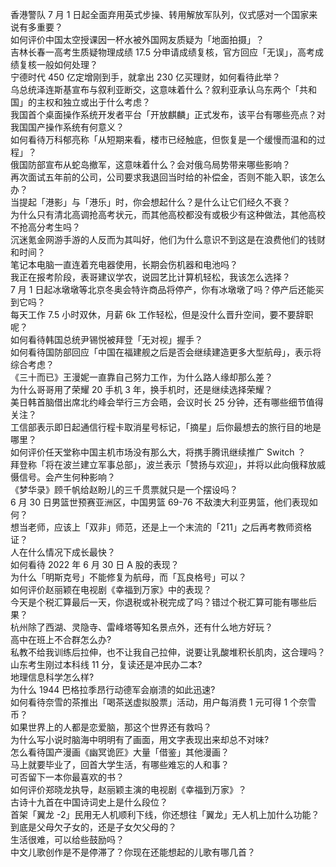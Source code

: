 香港警队 7 月 1 日起全面弃用英式步操、转用解放军队列，仪式感对一个国家来说有多重要？  
如何评价中国太空授课因一杯水被外国网友质疑为「地面拍摄」？  
吉林长春一高考生质疑物理成绩 17.5 分申请成绩复核，官方回应「无误」，高考成绩复核一般如何处理？  
宁德时代 450 亿定增刚到手，就拿出 230 亿买理财，如何看待此举？  
乌总统泽连斯基宣布与叙利亚断交，这意味着什么？叙利亚承认乌东两个「共和国」的主权和独立或出于什么考虑？  
我国首个桌面操作系统开发者平台「开放麒麟」正式发布，该平台有哪些亮点？对我国国产操作系统有何意义？  
如何看待万科郁亮称「从短期来看，楼市已经触底，但恢复是一个缓慢而温和的过程」？  
俄国防部宣布从蛇岛撤军️，这意味着什么？会对俄乌局势带来哪些影响？  
再次面试五年前的公司，公司要求我退回当时给的补偿金，否则不能入职，该怎么办？  
当提起「港影」与「港乐」时，你会想起什么？是什么让它们经久不衰？  
为什么只有清北高调抢高考状元，而其他高校都没有或极少有这种做法，其他高校不抢高分考生吗？  
沉迷氪金网游手游的人反而为其叫好，他们为什么意识不到这是在浪费他们的钱财和时间？  
笔记本电脑一直连着充电器使用，长期会伤机器和电池吗？  
我正在报考阶段，表哥建议学农，说园艺比计算机轻松，我该怎么选择？  
7 月 1 日起冰墩墩等北京冬奥会特许商品将停产，你有冰墩墩了吗？停产后还能买到它吗？  
每天工作 7.5 小时双休，月薪 6k 工作轻松，但是没什么晋升空间，要不要辞职呢？  
如何看待韩国总统尹锡悦被拜登「无对视」握手？  
如何看待国防部回应「中国在福建舰之后是否会继续建造更多大型航母」，表示将综合考虑？  
《三十而已》王漫妮一直靠自己努力工作，为什么路人缘却那么差？  
为什么哥哥用了荣耀 20 手机 3 年，换手机时，还是继续选择荣耀？  
美日韩首脑借出席北约峰会举行三方会晤，会议时长 25 分钟，还有哪些细节值得关注？  
工信部表示即日起通信行程卡取消星号标记，「摘星」后你最想去的旅行目的地是哪里？  
如何评价任天堂称中国主机市场没有那么大，将携手腾讯继续推广 Switch ？  
拜登称「将在波兰建立军事总部」，波兰表示「赞扬与欢迎」，并将以此向俄释放威慑信号。会产生何种影响？  
《梦华录》顾千帆给赵盼儿的三千贯票就只是一个摆设吗？  
6 月 30 日男篮世预赛亚洲区，中国男篮 69-76 不敌澳大利亚男篮，他们表现如何？  
想当老师，应该上「双非」师范，还是上一个末流的「211」之后再考教师资格证？  
人在什么情况下成长最快？  
如何看待 2022 年 6 月 30 日 A 股的表现？  
为什么「明斯克号」不能修复为航母，而「瓦良格号」可以？  
如何评价赵丽颖在电视剧《幸福到万家》中的表现？  
今天是个税汇算最后一天，你退税或补税完成了吗？错过个税汇算可能有哪些后果？  
杭州除了西湖、灵隐寺、雷峰塔等知名景点外，还有什么地方好玩？  
高中在班上不合群怎么办?  
私教不给我训练后拉伸，也不让我自己拉伸，说要让乳酸堆积长肌肉，这合理吗？  
山东考生刚过本科线 11 分，复读还是冲民办二本?  
地理信息科学怎么样?  
为什么 1944 巴格拉季昂行动德军会崩溃的如此迅速?  
如何看待奈雪的茶推出「喝茶送虚拟股票」活动，用户每消费 1 元可得 1 个奈雪币？  
如果世界上的人都是恋爱脑，那这个世界还有救吗？  
为什么写小说时脑海中明明有了画面，用文字表现出来却总不对味?  
怎么看待国产漫画《幽冥诡匠》大量「借鉴」其他漫画？  
马上就要毕业了，回首大学生活，有哪些难忘的人和事？  
可否留下一本你最喜欢的书？  
如何评价郑晓龙执导，赵丽颖主演的电视剧《幸福到万家》？  
古诗十九首在中国诗词史上是什么段位？  
首架「翼龙 -2」民用无人机顺利下线，你还想往「翼龙」无人机上加什么功能？  
到底是父母欠子女的，还是子女欠父母的？  
生活很难，可以给些鼓励吗？  
中文儿歌创作是不是停滞了？你现在还能想起的儿歌有哪几首？  
